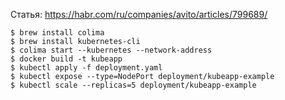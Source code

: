 Статья: https://habr.com/ru/companies/avito/articles/799689/

```
$ brew install colima
$ brew install kubernetes-cli
$ colima start --kubernetes --network-address
$ docker build -t kubeapp
$ kubectl apply -f deployment.yaml
$ kubectl expose --type=NodePort deployment/kubeapp-example
$ kubectl scale --replicas=5 deployment/kubeapp-example
```